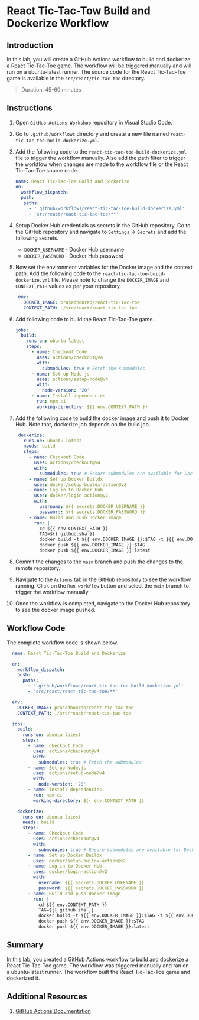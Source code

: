 # React Tic-Tac-Tow Build and Dockerize Workflow

## Introduction

In this lab, you will create a GitHub Actions workflow to build and dockerize a React Tic-Tac-Toe game. The workflow will be triggered manually and will run on a ubuntu-latest runner. The source code for the React Tic-Tac-Toe game is available in the `src/react/tic-tac-toe` directory.

> Duration: 45-60 minutes

## Instructions

1. Open `GitHub Actions Workshop` repository in Visual Studio Code.
1. Go to `.github/workflows` directory and create a new file named `react-tic-tac-toe-build-dockerize.yml`.
1. Add the following code to the `react-tic-tac-toe-build-dockerize.yml` file to trigger the workflow manually. Also add the path filter to trigger the workflow when changes are made to the workflow file or the React Tic-Tac-Toe source code.

   ```YAML
   name: React Tic-Tac-Toe Build and Dockerize
   on:
     workflow_dispatch:
     push:
      paths:
        - '.github/workflows/react-tic-tac-toe-build-dockerize.yml'
        - 'src/react/react-tic-tac-toe/**'
   ```

1. Setup Docker Hub credentials as secrets in the GitHub repository. Go to the GitHub repository and navigate to `Settings` -> `Secrets` and add the following secrets.

   - `DOCKER_USERNAME` - Docker Hub username
   - `DOCKER_PASSWORD` - Docker Hub password

1. Now set the environment variables for the Docker image and the context path. Add the following code to the `react-tic-tac-toe-build-dockerize.yml` file. Please note to change the `DOCKER_IMAGE` and `CONTEXT_PATH` values as per your repository.

   ```YAML
    env:
      DOCKER_IMAGE: prasadhonrao/react-tic-tac-toe
      CONTEXT_PATH: ./src/react/react-tic-tac-toe
   ```

1. Add following code to build the React Tic-Tac-Toe game.

   ```YAML
   jobs:
     build:
       runs-on: ubuntu-latest
       steps:
         - name: Checkout Code
           uses: actions/checkout@v4
           with:
             submodules: true # Fetch the submodules
         - name: Set up Node.js
           uses: actions/setup-node@v4
           with:
             node-version: '20'
         - name: Install dependencies
           run: npm ci
           working-directory: ${{ env.CONTEXT_PATH }}
   ```

1. Add the following code to build the docker image and push it to Docker Hub. Note that, dockerize job depends on the build job.

   ```YAML
    dockerize:
      runs-on: ubuntu-latest
      needs: build
      steps:
        - name: Checkout Code
          uses: actions/checkout@v4
          with:
            submodules: true # Ensure submodules are available for Docker build
        - name: Set up Docker Buildx
          uses: docker/setup-buildx-action@v2
        - name: Log in to Docker Hub
          uses: docker/login-action@v2
          with:
            username: ${{ secrets.DOCKER_USERNAME }}
            password: ${{ secrets.DOCKER_PASSWORD }}
        - name: Build and push Docker image
          run: |
            cd ${{ env.CONTEXT_PATH }}
            TAG=${{ github.sha }}
            docker build -t ${{ env.DOCKER_IMAGE }}:$TAG -t ${{ env.DOCKER_IMAGE }}:latest .
            docker push ${{ env.DOCKER_IMAGE }}:$TAG
            docker push ${{ env.DOCKER_IMAGE }}:latest

   ```

1. Commit the changes to the `main` branch and push the changes to the remote repository.

1. Navigate to the `Actions` tab in the GitHub repository to see the workflow running. Click on the `Run workflow` button and select the `main` branch to trigger the workflow manually.

1. Once the workflow is completed, navigate to the Docker Hub repository to see the docker image pushed.

## Workflow Code

The complete workflow code is shown below.

```YAML
  name: React Tic-Tac-Toe Build and Dockerize

  on:
    workflow_dispatch:
    push:
      paths:
        - '.github/workflows/react-tic-tac-toe-build-dockerize.yml'
        - 'src/react/react-tic-tac-toe/**'

  env:
    DOCKER_IMAGE: prasadhonrao/react-tic-tac-toe
    CONTEXT_PATH: ./src/react/react-tic-tac-toe

  jobs:
    build:
      runs-on: ubuntu-latest
      steps:
        - name: Checkout Code
          uses: actions/checkout@v4
          with:
            submodules: true # Fetch the submodules
        - name: Set up Node.js
          uses: actions/setup-node@v4
          with:
            node-version: '20'
        - name: Install dependencies
          run: npm ci
          working-directory: ${{ env.CONTEXT_PATH }}

    dockerize:
      runs-on: ubuntu-latest
      needs: build
      steps:
        - name: Checkout Code
          uses: actions/checkout@v4
          with:
            submodules: true # Ensure submodules are available for Docker build
        - name: Set up Docker Buildx
          uses: docker/setup-buildx-action@v2
        - name: Log in to Docker Hub
          uses: docker/login-action@v2
          with:
            username: ${{ secrets.DOCKER_USERNAME }}
            password: ${{ secrets.DOCKER_PASSWORD }}
        - name: Build and push Docker image
          run: |
            cd ${{ env.CONTEXT_PATH }}
            TAG=${{ github.sha }}
            docker build -t ${{ env.DOCKER_IMAGE }}:$TAG -t ${{ env.DOCKER_IMAGE }}:latest .
            docker push ${{ env.DOCKER_IMAGE }}:$TAG
            docker push ${{ env.DOCKER_IMAGE }}:latest

```

## Summary

In this lab, you created a GitHub Actions workflow to build and dockerize a React Tic-Tac-Toe game. The workflow was triggered manually and ran on a ubuntu-latest runner. The workflow built the React Tic-Tac-Toe game and dockerized it.

## Additional Resources

1. [GitHub Actions Documentation](https://docs.github.com/en/actions)
